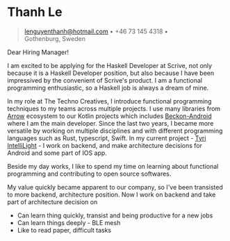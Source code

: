 Thanh Le
========

> <lenguyenthanh@hotmail.com> • +46 73 145 4318 •\
> Gothenburg, Sweden

Dear Hiring Manager!

I am excited to be applying for the Haskell Developer at Scrive, not only because it is a Haskell Developer position, but also because I have been impressived by the convenient of Scrive's product. I am a functional programming enthusiastic, so a Haskell job is always a dream of mine.

In my role at The Techno Creatives, I introduce functional programming techniques to my teams across multiple projects. I use many libraries from [Arrow](https://arrow-kt.io/) ecosystem to our Kotlin projects which includes [Beckon-Android](https://github.com/technocreatives/beckon-android) where I am the main developer. Since the last two years, I became more versatile by working on multiple disciplines and with different programming languages such as Rust, typescript, Swift. In my current project - [Tyri IntelliLight](https://www.tyrilights.com/intellilight/) - I work on backend, and make architecture decisions for Android and some part of IOS app.

Beside my day works, I like to spend my time on learning about functional programming and contributing to open source softwares.

My value quickly became apparent to our company, so I've been transisted to more backend, architecture position. Now I work on backend and take part of architecture decision on

- Can learn thing quickly, transist and being productive for a new jobs
- Can learn things deeply - BLE mesh
- Like to read paper, difficult tasks


